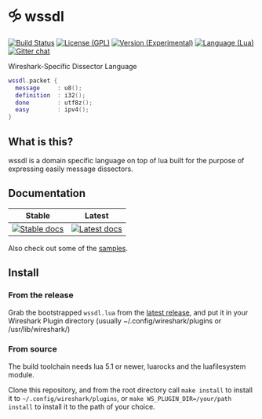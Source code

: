# 🝰 wssdl

[![Build Status](https://api.travis-ci.org/diacritic/wssdl.svg?branch=master)](https://travis-ci.org/diacritic/wssdl/builds) 
[![License (GPL)](https://img.shields.io/badge/license-GPLv3-blue.svg)](https://github.com/diacritic/wssdl/blob/master/LICENSE) 
[![Version (Experimental)](https://img.shields.io/github/release/diacritic/wssdl.svg?label=version)](https://github.com/diacritic/wssdl/releases/latest) 
[![Language (Lua)](https://img.shields.io/badge/powered_by-Lua-brightgreen.svg)](https://lua.org) 
[![Gitter chat](https://badges.gitter.im/diacritic/wssdl.png)](https://gitter.im/diacritic/wssdl) 

Wireshark-Specific Dissector Language

```lua
wssdl.packet {
  message     : u8();
  definition  : i32();
  done        : utf8z();
  easy        : ipv4();
}
```

## What is this?

wssdl is a domain specific language on top of lua built for the
purpose of expressing easily message dissectors.

## Documentation

| Stable | Latest |
| --- | --- |
[![Stable docs][doc-stable-badge]][doc-stable] | [![Latest docs][doc-latest-badge]][doc-latest]

Also check out some of the [samples][samples].

## Install

### From the release

Grab the bootstrapped `wssdl.lua` from the [latest release][latest],
and put it in your Wireshark Plugin directory
(usually ~/.config/wireshark/plugins or /usr/lib/wireshark/<version>)

### From source

The build toolchain needs lua 5.1 or newer, luarocks and the luafilesystem
module.

Clone this repository, and from the root directory call `make install`
to install it to `~/.config/wireshark/plugins`, or
`make WS_PLUGIN_DIR=/your/path install` to install it to the path of your choice.

[latest]: https://github.com/diacritic/wssdl/releases/latest
[samples]: https://github.com/diacritic/wssdl/tree/master/samples

[doc-stable]:       http://wssdl.readthedocs.io/en/stable/?badge=stable
[doc-latest]:       http://wssdl.readthedocs.io/en/latest/?badge=latest
[doc-stable-badge]: https://readthedocs.org/projects/wssdl/badge/?version=stable
[doc-latest-badge]: https://readthedocs.org/projects/wssdl/badge/?version=latest
